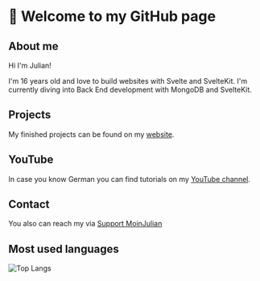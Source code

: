# :wave: Welcome to my GitHub page

## About me

Hi I'm Julian!

I'm 16 years old and love to build websites with Svelte and SvelteKit. I'm currently diving into Back End development with MongoDB and SvelteKit.

## Projects

My finished projects can be found on my [website](https://moinjulian.com).

## YouTube

In case you know German you can find tutorials on my [YouTube channel](https://www.youtube.com/@moinjulian).

## Contact

You also can reach my via [Support MoinJulian](support@moinjulian.com)

## Most used languages

![Top Langs](https://github-readme-stats.vercel.app/api/top-langs/?username=moinjulian&theme=tokyonight&langs_count=10)
